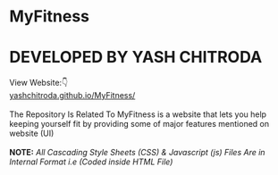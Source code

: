 # MyFitness
# DEVELOPED BY YASH CHITRODA
View Website:👇 
<br>
<a href="https://yashchitroda.github.io/MyFitness/">yashchitroda.github.io/MyFitness/</a><br><br>
The Repository Is Related To MyFitness is a website that lets you help keeping yourself fit by providing some of major features mentioned on website
(UI)<br><br>
<strong>NOTE:</strong> <em>All Cascading Style Sheets (CSS) & Javascript (js) Files Are in Internal Format i.e (Coded inside HTML File)</em>

